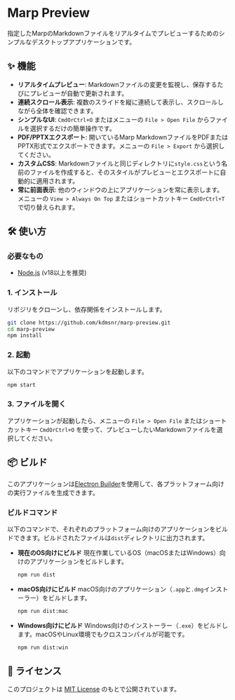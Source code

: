 # Marp Preview

指定したMarpのMarkdownファイルをリアルタイムでプレビューするためのシンプルなデスクトップアプリケーションです。

## ✨ 機能

- **リアルタイムプレビュー**: Markdownファイルの変更を監視し、保存するたびにプレビューが自動で更新されます。
- **連続スクロール表示**: 複数のスライドを縦に連続して表示し、スクロールしながら全体を確認できます。
- **シンプルなUI**: `CmdOrCtrl+O` またはメニューの `File > Open File` からファイルを選択するだけの簡単操作です。
- **PDF/PPTXエクスポート**: 開いているMarp MarkdownファイルをPDFまたはPPTX形式でエクスポートできます。メニューの `File > Export` から選択してください。
- **カスタムCSS**: Markdownファイルと同じディレクトリに`style.css`という名前のファイルを作成すると、そのスタイルがプレビューとエクスポートに自動的に適用されます。
- **常に前面表示**: 他のウィンドウの上にアプリケーションを常に表示します。メニューの `View > Always On Top` またはショートカットキー `CmdOrCtrl+T` で切り替えられます。

## 🛠️ 使い方

### 必要なもの

- [Node.js](https://nodejs.org/) (v18以上を推奨)

### 1. インストール

リポジリをクローンし、依存関係をインストールします。

```bash
git clone https://github.com/kdmsnr/marp-preview.git
cd marp-preview
npm install
```

### 2. 起動

以下のコマンドでアプリケーションを起動します。

```bash
npm start
```

### 3. ファイルを開く

アプリケーションが起動したら、メニューの `File > Open File` またはショートカットキー `CmdOrCtrl+O` を使って、プレビューしたいMarkdownファイルを選択してください。

## 📦 ビルド

このアプリケーションは[Electron Builder](https://www.electron.build/)を使用して、各プラットフォーム向けの実行ファイルを生成できます。

### ビルドコマンド

以下のコマンドで、それぞれのプラットフォーム向けのアプリケーションをビルドできます。ビルドされたファイルは`dist`ディレクトリに出力されます。

- **現在のOS向けにビルド**
  現在作業しているOS（macOSまたはWindows）向けのアプリケーションをビルドします。
  ```bash
  npm run dist
  ```

- **macOS向けにビルド**
  macOS向けのアプリケーション（`.app`と`.dmg`インストーラー）をビルドします。
  ```bash
  npm run dist:mac
  ```

- **Windows向けにビルド**
  Windows向けのインストーラー（`.exe`）をビルドします。macOSやLinux環境でもクロスコンパイルが可能です。
  ```bash
  npm run dist:win
  ```

## 📝 ライセンス

このプロジェクトは [MIT License](LICENSE) のもとで公開されています。